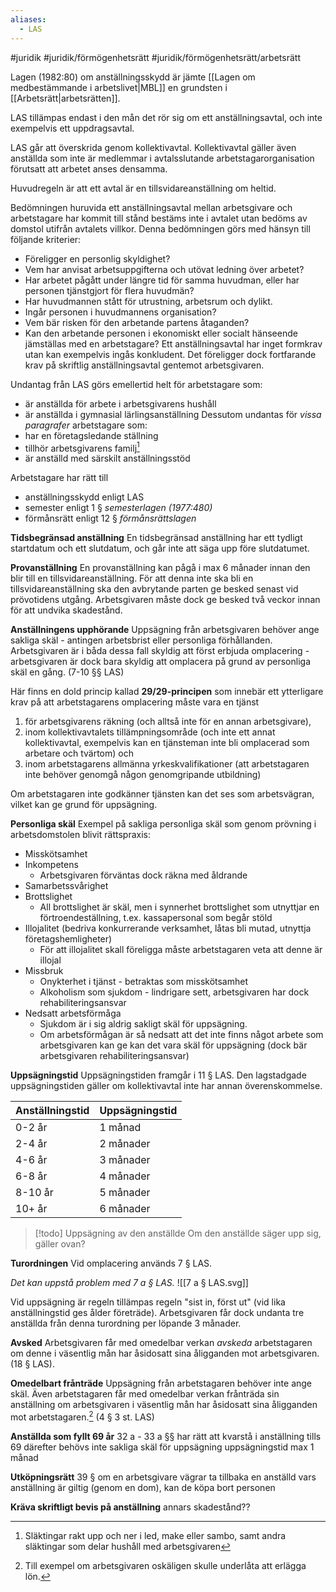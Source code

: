 ```yaml
---
aliases:
  - LAS
---
```

#juridik #juridik/förmögenhetsrätt #juridik/förmögenhetsrätt/arbetsrätt 

Lagen (1982:80) om anställningsskydd är jämte [[Lagen om medbestämmande i arbetslivet|MBL]] en grundsten i [[Arbetsrätt|arbetsrätten]].

LAS tillämpas endast i den mån det rör sig om ett anställningsavtal, och inte exempelvis ett uppdragsavtal.

LAS går att överskrida genom kollektivavtal. Kollektivavtal gäller även anställda som inte är medlemmar i avtalsslutande arbetstagarorganisation förutsatt att arbetet anses densamma.

Huvudregeln är att ett avtal är en tillsvidareanställning om heltid.

Bedömningen huruvida ett anställningsavtal mellan arbetsgivare och arbetstagare har kommit till stånd bestäms inte i avtalet utan bedöms av domstol utifrån avtalets villkor. Denna bedömningen görs med hänsyn till följande kriterier:
- Föreligger en personlig skyldighet?
- Vem har anvisat arbetsuppgifterna och utövat ledning över arbetet?
- Har arbetet pågått under längre tid för samma huvudman, eller har personen tjänstgjort för flera huvudmän?
- Har huvudmannen stått för utrustning, arbetsrum och dylikt.
- Ingår personen i huvudmannens organisation?
- Vem bär risken för den arbetande partens åtaganden?
- Kan den arbetande personen i ekonomiskt eller socialt hänseende jämställas med en arbetstagare?
Ett anställningsavtal har inget formkrav utan kan exempelvis ingås konkludent. Det föreligger dock fortfarande krav på skriftlig anställningsavtal gentemot arbetsgivaren.

Undantag från LAS görs emellertid helt för arbetstagare som:
- är anställda för arbete i arbetsgivarens hushåll
- är anställda i gymnasial lärlingsanställning
Dessutom undantas för *vissa paragrafer* arbetstagare som:
- har en företagsledande ställning
- tillhör arbetsgivarens familj[^1]
- är anställd med särskilt anställningsstöd

[^1]: Släktingar rakt upp och ner i led, make eller sambo, samt andra släktingar som delar hushåll med arbetsgivaren

Arbetstagare har rätt till
- anställningsskydd enligt LAS
- semester enligt 1 § *semesterlagen (1977:480)*
- förmånsrätt enligt 12 § *förmånsrättslagen*

**Tidsbegränsad anställning**
En tidsbegränsad anställning har ett tydligt startdatum och ett slutdatum, och går inte att säga upp före slutdatumet.

**Provanställning**
En provanställning kan pågå i max 6 månader innan den blir till en tillsvidareanställning. För att denna inte ska bli en tillsvidareanställning ska den avbrytande parten ge besked senast vid prövotidens utgång. Arbetsgivaren måste dock ge besked två veckor innan för att undvika skadestånd.

**Anställningens upphörande**
Uppsägning från arbetsgivaren behöver ange sakliga skäl - antingen arbetsbrist eller personliga förhållanden. Arbetsgivaren är i båda dessa fall skyldig att först erbjuda omplacering - arbetsgivaren är dock bara skyldig att omplacera på grund av personliga skäl en gång. (7-10 §§ LAS)

Här finns en dold princip kallad **29/29-principen** som innebär ett ytterligare krav på att arbetstagarens omplacering måste vara en tjänst
1. för arbetsgivarens räkning (och alltså inte för en annan arbetsgivare),
2. inom kollektivavtalets tillämpningsområde (och inte ett annat kollektivavtal, exempelvis kan en tjänsteman inte bli omplacerad som arbetare och tvärtom) och
3. inom arbetstagarens allmänna yrkeskvalifikationer (att arbetstagaren inte behöver genomgå någon genomgripande utbildning)

Om arbetstagaren inte godkänner tjänsten kan det ses som arbetsvägran, vilket kan ge grund för uppsägning.

**Personliga skäl**
Exempel på sakliga personliga skäl som genom prövning i arbetsdomstolen blivit rättspraxis:
- Misskötsamhet
- Inkompetens
	- Arbetsgivaren förväntas dock räkna med åldrande
- Samarbetssvårighet
- Brottslighet
	- All brottslighet är skäl, men i synnerhet brottslighet som utnyttjar en förtroendeställning, t.ex. kassapersonal som begår stöld
- Illojalitet (bedriva konkurrerande verksamhet, låtas bli mutad, utnyttja företagshemligheter)
	- För att illojalitet skall föreligga måste arbetstagaren veta att denne är illojal
- Missbruk
	- Onykterhet i tjänst - betraktas som misskötsamhet
	- Alkoholism som sjukdom - lindrigare sett, arbetsgivaren har dock rehabiliteringsansvar
- Nedsatt arbetsförmåga
	- Sjukdom är i sig aldrig sakligt skäl för uppsägning.
	- Om arbetsförmågan är så nedsatt att det inte finns något arbete som arbetsgivaren kan ge kan det vara skäl för uppsägning (dock bär arbetsgivaren rehabiliteringsansvar)

**Uppsägningstid**
Uppsägningstiden framgår i 11 § LAS. Den lagstadgade uppsägningstiden gäller om kollektivavtal inte har annan överenskommelse.

| Anställningstid | Uppsägningstid |
| ---- | ---- |
| 0-2 år | 1 månad |
| 2-4 år | 2 månader |
| 4-6 år | 3 månader |
| 6-8 år | 4 månader |
| 8-10 år | 5 månader |
| 10+ år | 6 månader |

> [!todo] Uppsägning av den anställde
> Om den anställde säger upp sig, gäller ovan?

**Turordningen**
Vid omplacering används 7 § LAS.

*Det kan uppstå problem med 7 a § LAS.*
![[7 a § LAS.svg]]

Vid uppsägning är regeln tillämpas regeln "sist in, först ut" (vid lika anställningstid ges ålder företräde). Arbetsgivaren får dock undanta tre anställda från denna turordning per löpande 3 månader.

**Avsked**
Arbetsgivaren får med omedelbar verkan *avskeda* arbetstagaren om denne i väsentlig mån har åsidosatt sina åligganden mot arbetsgivaren. (18 § LAS).

**Omedelbart frånträde**
Uppsägning från arbetstagaren behöver inte ange skäl. Även arbetstagaren får med omedelbar verkan frånträda sin anställning om arbetsgivaren i väsentlig mån har åsidosatt sina åligganden mot arbetstagaren.[^2] (4 § 3 st. LAS)

[^2]: Till exempel om arbetsgivaren oskäligen skulle underlåta att erlägga lön.

**Anställda som fyllt 69 år**
32 a - 33 a §§ har rätt att kvarstå i anställning tills 69
därefter behövs inte sakliga skäl för uppsägning
uppsägningstid max 1 månad

**Utköpningsrätt**
39 §
om en arbetsgivare vägrar ta tillbaka en anställd vars anställning är giltig (genom en dom),
kan de köpa bort personen

**Kräva skriftligt bevis på anställning** annars skadestånd??
